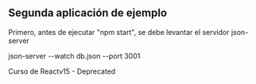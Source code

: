 ## Segunda aplicación de ejemplo

Primero, antes de ejecutar "npm start", se debe levantar el servidor json-server

json-server --watch db.json --port 3001

Curso de Reactv15 - Deprecated